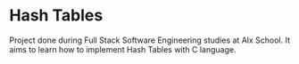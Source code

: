 # Hash Tables
Project done during Full Stack Software Engineering studies at Alx School. It aims to learn how to implement Hash Tables with C language.

